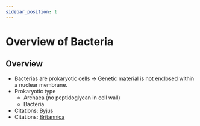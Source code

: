 ```yaml
---
sidebar_position: 1
---
```

# Overview of Bacteria
## Overview

- Bacterias are prokaryotic cells -> Genetic material is not enclosed within a nuclear membrane. 
- Prokaryotic type
	- Archaea (no peptidoglycan in cell wall)
	- Bacteria
- Citations: [Byjus](https://byjus.com/biology/bacteria/)
- Citations: [Britannica](https://www.britannica.com/science/bacteria/Physical-requirements)
